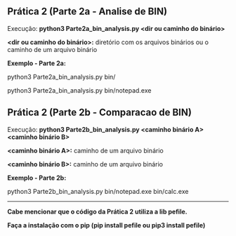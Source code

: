 ## Prática 2 (Parte 2a - Analise de BIN)
Execução: **python3 Parte2a_bin_analysis.py <dir ou caminho do binário>**

**<dir ou caminho do binário>:** diretório com os arquivos binários ou o caminho de um arquivo binário

**Exemplo - Parte 2a:**

python3 Parte2a_bin_analysis.py bin/

python3 Parte2a_bin_analysis.py bin/notepad.exe


## Prática 2 (Parte 2b - Comparacao de BIN)
Execução: **python3 Parte2b_bin_analysis.py  <caminho binário A> <caminho binário B>**

**<caminho binário A>:** caminho de um arquivo binário

**<caminho binário B>:** caminho de um arquivo binário

**Exemplo - Parte 2b:**

python3 Parte2b_bin_analysis.py bin/notepad.exe bin/calc.exe



<hr>

**Cabe mencionar que o código da Prática 2 utiliza a lib pefile.** 

**Faça a instalação com o pip (pip install pefile ou pip3 install pefile)**
